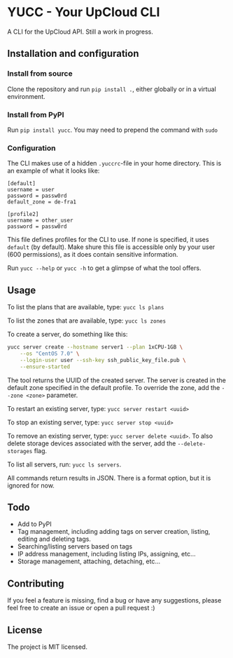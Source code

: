 # YUCC - Your UpCloud CLI

A CLI for the UpCloud API. Still a work in progress.

## Installation and configuration

### Install from source

Clone the repository and run `pip install .`, either globally or in a virtual
environment.

### Install from PyPI

Run `pip install yucc`. You may need to prepend the command with `sudo`

### Configuration

The CLI makes use of a hidden `.yuccrc`-file in your home directory. This is an
example of what it looks like:
```
[default]
username = user
password = passw0rd
default_zone = de-fra1

[profile2]
username = other_user
password = passw0rd
```
This file defines profiles for the CLI to use. If none is specified, it uses
`default` (by default). Make shure this file is accessible only by your user
(600 permissions), as it does contain sensitive information.

Run `yucc --help` or `yucc -h` to get a glimpse of what the tool offers.

## Usage

To list the plans that are available, type: `yucc ls plans`

To list the zones that are available, type: `yucc ls zones`

To create a server, do something like this:
```bash
yucc server create --hostname server1 --plan 1xCPU-1GB \
    --os "CentOS 7.0" \
    --login-user user --ssh-key ssh_public_key_file.pub \
    --ensure-started
```
The tool returns the UUID of the created server. The server is created in the
default zone specified in the default profile. To override the zone, add the
`--zone <zone>` parameter.

To restart an existing server, type: `yucc server restart <uuid>`

To stop an existing server, type: `yucc server stop <uuid>`

To remove an existing server, type: `yucc server delete <uuid>`. To also delete
storage devices associated with the server, add the `--delete-storages` flag.

To list all servers, run: `yucc ls servers`.

All commands return results in JSON. There is a format option, but it is
ignored for now.

## Todo

- Add to PyPI
- Tag management, including adding tags on server creation, listing, editing and
  deleting tags.
- Searching/listing servers based on tags
- IP address management, including listing IPs, assigning, etc...
- Storage management, attaching, detaching, etc...

## Contributing

If you feel a feature is missing, find a bug or have any suggestions, please
feel free to create an issue or open a pull request :)

## License

The project is MIT licensed.
